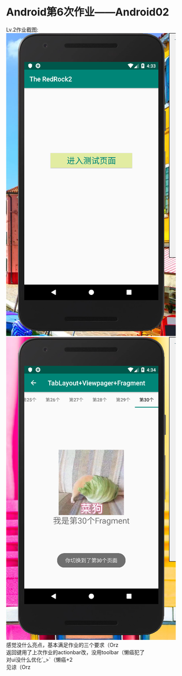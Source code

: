 # Android第6次作业——Android02
Lv.2作业截图:<br/>
![Image text](https://github.com/ccsccd/Android02/blob/master/img-readme/01.png)
![Image text](https://github.com/ccsccd/Android02/blob/master/img-readme/02.png)<br/>
感觉没什么亮点，基本满足作业的三个要求（Orz<br/>
返回键用了上次作业的actionbar改，没用toolbar（懒癌犯了<br/>
对ui没什么优化´_>`（懒癌+2<br/>
见谅（Orz
